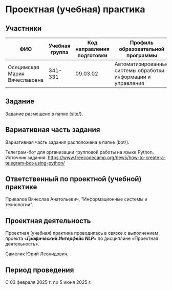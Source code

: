 # Проектная (учебная) практика

## Участники

| ФИО | Учебная группа | Код направления подготовки | Профиль образовательной программы |
|-|-|-|-|
| Осецимская Мария Вячеславовна |341-331|09.03.02|Автоматизированные системы обработки информации и управления|

## Задание

Задание размещено в папке (site/).

## Вариативная часть задания

Вариативная часть задания расположена в папке (bot/). 

Телеграм-бот для организации групповой работы на языке Python.
Источник задания: https://www.freecodecamp.org/news/how-to-create-a-telegram-bot-using-python/

## Ответственный по проектной (учебной) практике

Привалов Вячеслав Анатольевич, "Информационные системы и технологии".

## Проектная деятельность

Проектная (учебная) практика проводилась в связке с выполнением проекта «***Графический Интерфейс NLP***» по дисциплине «Проектная деятельность».

Самелик Юрий Леонидович.

## Период проведения

С 03 февраля 2025 г. по 5 июня 2025 г.
